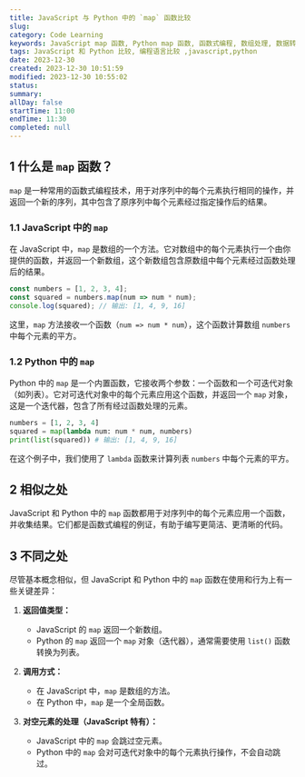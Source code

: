 ```yaml
---
title: JavaScript 与 Python 中的 `map` 函数比较
slug: 
category: Code Learning
keywords: JavaScript map 函数, Python map 函数, 函数式编程, 数组处理, 数据转换,  类型转换, 编程语言比较, 编程技巧, 前端开发, 后端开发, 代码优化
tags: JavaScript 和 Python 比较, 编程语言比较 ,javascript,python
date: 2023-12-30
created: 2023-12-30 10:51:59
modified: 2023-12-30 10:55:02
status: 
summary: 
allDay: false
startTime: 11:00
endTime: 11:30
completed: null
---
```


## 1 什么是 `map` 函数？

`map` 是一种常用的函数式编程技术，用于对序列中的每个元素执行相同的操作，并返回一个新的序列，其中包含了原序列中每个元素经过指定操作后的结果。

### 1.1 JavaScript 中的 `map`

在 JavaScript 中，`map` 是数组的一个方法。它对数组中的每个元素执行一个由你提供的函数，并返回一个新数组，这个新数组包含原数组中每个元素经过函数处理后的结果。

```javascript
const numbers = [1, 2, 3, 4];
const squared = numbers.map(num => num * num);
console.log(squared); // 输出: [1, 4, 9, 16]
```

这里，`map` 方法接收一个函数（`num => num * num`），这个函数计算数组 `numbers` 中每个元素的平方。

### 1.2 Python 中的 `map`

Python 中的 `map` 是一个内置函数，它接收两个参数：一个函数和一个可迭代对象（如列表）。它对可迭代对象中的每个元素应用这个函数，并返回一个 `map` 对象，这是一个迭代器，包含了所有经过函数处理的元素。

```python
numbers = [1, 2, 3, 4]
squared = map(lambda num: num * num, numbers)
print(list(squared)) # 输出: [1, 4, 9, 16]
```

在这个例子中，我们使用了 `lambda` 函数来计算列表 `numbers` 中每个元素的平方。

## 2 相似之处

JavaScript 和 Python 中的 `map` 函数都用于对序列中的每个元素应用一个函数，并收集结果。它们都是函数式编程的例证，有助于编写更简洁、更清晰的代码。

## 3 不同之处

尽管基本概念相似，但 JavaScript 和 Python 中的 `map` 函数在使用和行为上有一些关键差异：

1. **返回值类型：**
   - JavaScript 的 `map` 返回一个新数组。
   - Python 的 `map` 返回一个 `map` 对象（迭代器），通常需要使用 `list()` 函数转换为列表。

2. **调用方式：**
   - 在 JavaScript 中，`map` 是数组的方法。
   - 在 Python 中，`map` 是一个全局函数。

3. **对空元素的处理（JavaScript 特有）：**
   - JavaScript 中的 `map` 会跳过空元素。
   - Python 中的 `map` 会对可迭代对象中的每个元素执行操作，不会自动跳过。
